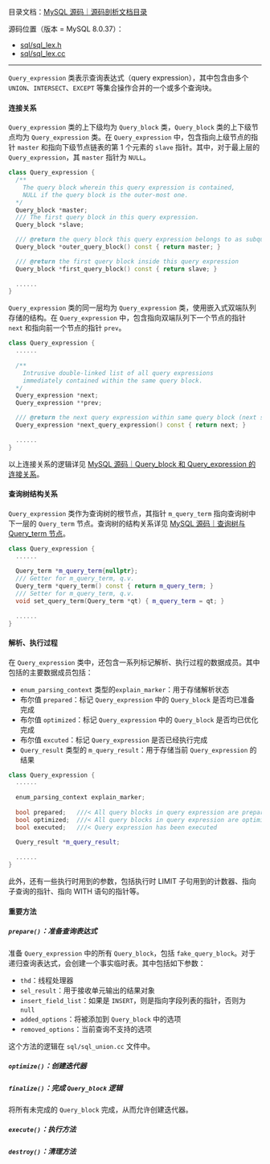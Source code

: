 目录文档：[MySQL 源码｜源码剖析文档目录](https://zhuanlan.zhihu.com/p/714761054)

源码位置（版本 = MySQL 8.0.37）：

- [sql/sql_lex.h](https://github.com/mysql/mysql-server/blob/trunk/sql/sql_lex.h)
- [sql/sql_lex.cc](https://github.com/mysql/mysql-server/blob/trunk/sql/sql_lex.cc)

---

`Query_expression` 类表示查询表达式（query expression），其中包含由多个 `UNION`、`INTERSECT`、`EXCEPT` 等集合操作合并的一个或多个查询块。

#### 连接关系

`Query_expression` 类的上下级均为 `Query_block` 类，`Query_block` 类的上下级节点均为 `Query_expression` 类。在 `Query_expression` 中，包含指向上级节点的指针 `master` 和指向下级节点链表的第 1 个元素的 `slave` 指针。其中，对于最上层的 `Query_expression`，其 `master` 指针为 `NULL`。

```C++
class Query_expression {
  /**
    The query block wherein this query expression is contained,
    NULL if the query block is the outer-most one.
  */
  Query_block *master;
  /// The first query block in this query expression.
  Query_block *slave;

  /// @return the query block this query expression belongs to as subquery
  Query_block *outer_query_block() const { return master; }

  /// @return the first query block inside this query expression
  Query_block *first_query_block() const { return slave; }
  
  ......
}
```

`Query_expression` 类的同一层均为 `Query_expression` 类，使用嵌入式双端队列存储的结构。在 `Query_expression` 中，包含指向双端队列下一个节点的指针 `next` 和指向前一个节点的指针 `prev`。

```c++
class Query_expression {
  ......
  
  /**
    Intrusive double-linked list of all query expressions
    immediately contained within the same query block.
  */
  Query_expression *next;
  Query_expression **prev;

  /// @return the next query expression within same query block (next subquery)
  Query_expression *next_query_expression() const { return next; }
  
  ......
}
```

以上连接关系的逻辑详见 [MySQL 源码｜Query_block 和 Query_expression 的连接关系](https://dataartist.blog.csdn.net/article/details/139401884)。

#### 查询树结构关系

`Query_expression` 类作为查询树的根节点，其指针 `m_query_term` 指向查询树中下一层的 `Query_term` 节点。查询树的结构关系详见 [MySQL 源码｜查询树与 Query_term 节点](https://dataartist.blog.csdn.net/article/details/139429470)。

```C++
class Query_expression {
  ......
  
  Query_term *m_query_term{nullptr};
  /// Getter for m_query_term, q.v.
  Query_term *query_term() const { return m_query_term; }
  /// Setter for m_query_term, q.v.
  void set_query_term(Query_term *qt) { m_query_term = qt; }
  
  ......
}
```

#### 解析、执行过程

在 `Query_expression` 类中，还包含一系列标记解析、执行过程的数据成员。其中包括的主要数据成员包括：

-  `enum_parsing_context` 类型的`explain_marker`：用于存储解析状态
- 布尔值 `prepared`：标记 `Query_expression` 中的 `Query_block` 是否均已准备完成
- 布尔值 `optimized`：标记 `Query_expression` 中的 `Query_block` 是否均已优化完成
- 布尔值 `excuted`：标记 `Query_expression` 是否已经执行完成
- `Query_result` 类型的 `m_query_result`：用于存储当前 `Query_expression` 的结果

```C++
class Query_expression {
  ......
  
  enum_parsing_context explain_marker;
    
  bool prepared;   ///< All query blocks in query expression are prepared
  bool optimized;  ///< All query blocks in query expression are optimized
  bool executed;   ///< Query expression has been executed
    
  Query_result *m_query_result;
  
  ......
}
```

此外，还有一些执行时用到的参数，包括执行时 LIMIT 子句用到的计数器、指向子查询的指针、指向 WITH 语句的指针等。

#### 重要方法

##### `prepare()`：准备查询表达式

准备 `Query_expression` 中的所有 `Query_block`，包括 `fake_query_block`。对于递归查询表达式，会创建一个事实临时表。其中包括如下参数：

- `thd`：线程处理器
- `sel_result`：用于接收单元输出的结果对象
- `insert_field_list`：如果是 `INSERT`，则是指向字段列表的指针，否则为 `null`
- `added_options`：将被添加到 `Query_block` 中的选项
- `removed_options`：当前查询不支持的选项

这个方法的逻辑在 `sql/sql_union.cc` 文件中。

##### `optimize()`：创建迭代器

##### `finalize()`：完成 `Query_block` 逻辑

将所有未完成的 `Query_block` 完成，从而允许创建迭代器。

##### `execute()`：执行方法

##### `destroy()`：清理方法
